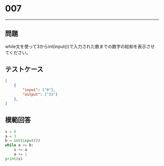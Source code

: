 # 007

---
## 問題

while文を使って3からint(input())で入力された数までの数字の総和を表示させてください。

## テストケース

```json
[
	{
		"input": ["8"],
		"output": ["33"]
  	},
]
```

## 模範回答
```python
s = 0
a = 3
b = int(input()) 
while a <= b:
	s += a
	a += 1
print(s)
```